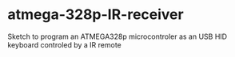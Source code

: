 # atmega-328p-IR-receiver
Sketch to program an ATMEGA328p microcontroler as an USB HID keyboard controled by a IR remote
